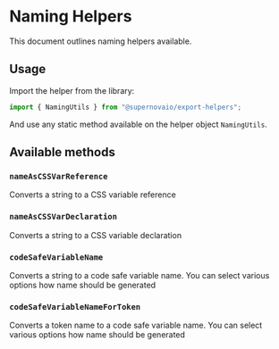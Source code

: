 # Naming Helpers

This document outlines naming helpers available.

## Usage

Import the helper from the library:

```typescript
import { NamingUtils } from "@supernovaio/export-helpers";
```

And use any static method available on the helper object `NamingUtils`.

## Available methods

### **`nameAsCSSVarReference`**

Converts a string to a CSS variable reference

### **`nameAsCSSVarDeclaration`**

Converts a string to a CSS variable declaration

### **`codeSafeVariableName`**

Converts a string to a code safe variable name. You can select various options how name should be generated

### **`codeSafeVariableNameForToken`**

Converts a token name to a code safe variable name. You can select various options how name should be generated